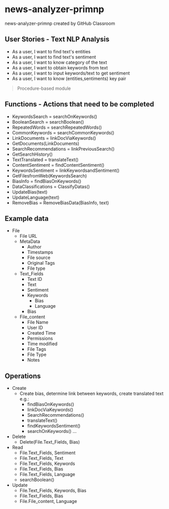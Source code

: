 # news-analyzer-primnp
news-analyzer-primnp created by GitHub Classroom


## User Stories - Text NLP Analysis
* As a user, I want to find text's entities
* As a user, I want to find text's sentiment
* As a user, I want to know category of the text
* As a user, I want to obtain keywords from text
* As a user, I want to input keywords/text to get sentiment
* As a user, I want to know (entities,sentiments) key pair

> Procedure-based module

## Functions - Actions that need to be completed
* KeywordsSearch = searchOnKeywords()
* BooleanSearch = searchBoolean()
* RepeatedWords = searchRepeatedWords()
* CommonKeywords = searchCommonKeywords()
* LinkDocuments = linkDocViaKeywords()
* GetDocuments(LinkDocuments)
* SearchRecommendations = linkPreviousSearch()
* GetSearchHistory()
* TextTranslated = translateText()
* ContentSentiment = findContentSentiment()
* KeywordsSentiment = linkKeywordsandSentiment()
* GetFilesfromWeb(KeywordsSearch)
* BiasInfo = findBiasOnKeywords()
* DataClassifications = ClassifyDatas()
* UpdateBias(text)
* UpdateLanguage(text)
* RemoveBias = RemoveBiasData(BiasInfo, text)


## Example data
* File
  * File URL
  * MetaData
    * Author
    * Timestamps
    * File source
    * Original Tags
    * File type
  * Text_Fields
    * Text ID
    * Text
    * Sentiment
    * Keywords
      * Bias
      * Language
    * Bias
  * File_content
    * File Name
    * User ID
    * Created Time
    * Permissions
    * Time modified
    * File Tags
    * File Type
    * Notes


## Operations
* Create
  * Create bias, determine link between keywords, create translated text e.g.:
    * findBiasOnKeywords()
    * linkDocViaKeywords()
    * SearchRecommendations()
    * translateText()
    * findKeywordsSentiment()
    * searchOnKeywords()
    ...
* Delete
  * Delete(File.Text_Fields, Bias)
* Read
  * File.Text_Fields, Sentiment
  * File.Text_Fields, Text
  * File.Text_Fields, Keywords
  * File.Text_Fields, Bias
  * File.Text_Fields, Language
  * searchBoolean()
* Update
  * File.Text_Fields, Keywords, Bias
  * File.Text_Fields, Bias
  * File.File_content, Language

